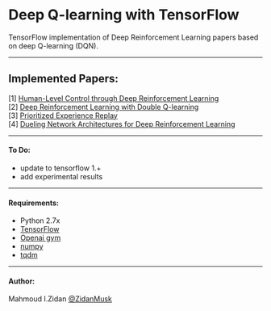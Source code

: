 # Deep Q-learning with TensorFlow
TensorFlow implementation of Deep Reinforcement Learning papers based on deep Q-learning (DQN).

-----------------------------------------------------------------
## Implemented Papers:
[1] [Human-Level Control through Deep Reinforcement Learning](http://www.nature.com/nature/journal/v518/n7540/full/nature14236.html)   
[2] [Deep Reinforcement Learning with Double Q-learning](https://arxiv.org/abs/1509.06461)   
[3] [Prioritized Experience Replay](https://arxiv.org/abs/1511.05952)  
[4] [Dueling Network Architectures for Deep Reinforcement Learning](https://arxiv.org/abs/1511.06581)

------------------------------------------------------------------
#### To Do:
- update to tensorflow 1.+
- add experimental results
---------------------------------------------------------
#### Requirements:
- Python 2.7x
- [TensorFlow](https://www.tensorflow.org/)
- [Openai gym](https://github.com/openai/gym)
- [numpy](https://github.com/numpy/numpy)
- [tqdm](https://github.com/tqdm/tqdm)

----------------------------------------------------
#### Author:
Mahmoud I.Zidan [@ZidanMusk](https://github.com/ZidanMusk)
